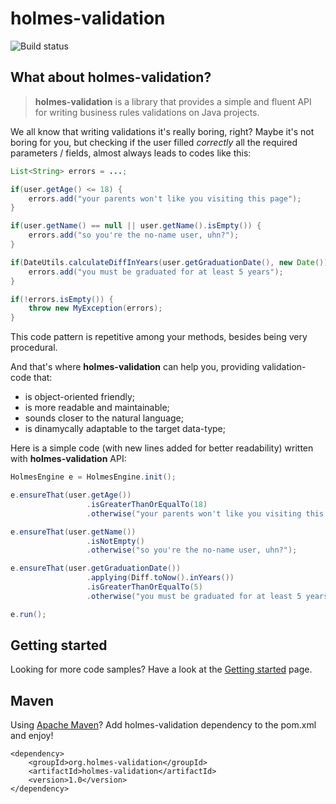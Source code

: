 # holmes-validation

![Build status](https://api.travis-ci.org/holmes-org/holmes-validation.png)

## What about holmes-validation?

> **holmes-validation** is a library that provides a simple and fluent API for writing business rules validations on Java projects.

We all know that writing validations it's really boring, right? Maybe it's not boring for you, but checking if the user filled *correctly* all the required parameters / fields, almost always leads to codes like this:

```java
List<String> errors = ...;

if(user.getAge() <= 18) {
    errors.add("your parents won't like you visiting this page");
}

if(user.getName() == null || user.getName().isEmpty()) {
    errors.add("so you're the no-name user, uhn?");
}

if(DateUtils.calculateDiffInYears(user.getGraduationDate(), new Date()) < 5) {
	errors.add("you must be graduated for at least 5 years");
}

if(!errors.isEmpty()) {
	throw new MyException(errors);
}
```

This code pattern is repetitive among your methods, besides being very procedural.

And that's where **holmes-validation** can help you, providing validation-code that:

* is object-oriented friendly;
* is more readable and maintainable;
* sounds closer to the natural language;
* is dinamycally adaptable to the target data-type; 

Here is a simple code (with new lines added for better readability) written with **holmes-validation** API:

```java
HolmesEngine e = HolmesEngine.init();

e.ensureThat(user.getAge())
                 .isGreaterThanOrEqualTo(18)
                 .otherwise("your parents won't like you visiting this page");

e.ensureThat(user.getName())
                 .isNotEmpty()
                 .otherwise("so you're the no-name user, uhn?");

e.ensureThat(user.getGraduationDate())
                 .applying(Diff.toNow().inYears())
                 .isGreaterThanOrEqualTo(5)
                 .otherwise("you must be graduated for at least 5 years");

e.run();
```

## Getting started

Looking for more code samples? Have a look at the [Getting started](https://github.com/holmes-org/holmes-validation) page.

## Maven

Using [Apache Maven](http://maven.apache.org/)? Add holmes-validation dependency to the pom.xml and enjoy!

    <dependency>
    	<groupId>org.holmes-validation</groupId>
    	<artifactId>holmes-validation</artifactId>
    	<version>1.0</version>
    </dependency>